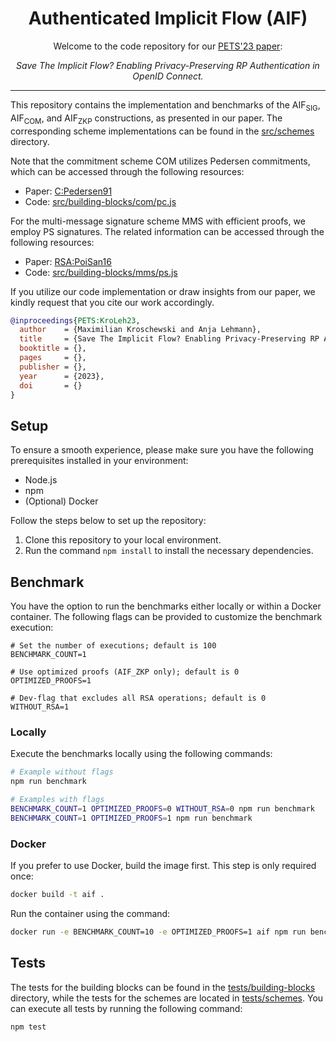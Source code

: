 <h1 align="center">Authenticated Implicit Flow (AIF)</h1>
<p align="center">Welcome to the code repository for our <a href="https://petsymposium.org/2023/files/papers/issue4/popets-2023-0100.pdf">PETS'23 paper</a>:<p/> 
<p align="center"><i>Save The Implicit Flow? Enabling Privacy-Preserving RP Authentication in OpenID Connect.</i></p>

-------

This repository contains the implementation and benchmarks of the $\mathsf{AIF_{SIG}}$, $\mathsf{AIF_{COM}}$, and
$\mathsf{AIF_{ZKP}}$ constructions, as presented in our paper. The corresponding scheme implementations can be
found in the [src/schemes](src/schemes) directory.

Note that the commitment scheme $\mathsf{COM}$ utilizes Pedersen commitments, which can be accessed through the
following resources:

- Paper: [C:Pedersen91](https://link.springer.com/chapter/10.1007/3-540-46766-1_9)
- Code: [src/building-blocks/com/pc.js](src/building-blocks/com/pc.js)

For the multi-message signature scheme $\mathsf{MMS}$ with efficient proofs, we employ PS signatures. The related
information can be accessed through the following resources:

- Paper: [RSA:PoiSan16](https://inria.hal.science/hal-01377997/file/525.pdf)
- Code: [src/building-blocks/mms/ps.js](src/building-blocks/mms/ps.js)

If you utilize our code implementation or draw insights from our paper, we kindly request that you cite our work
accordingly.

```bibtex
@inproceedings{PETS:KroLeh23,
  author    = {Maximilian Kroschewski and Anja Lehmann},
  title     = {Save The Implicit Flow? Enabling Privacy-Preserving RP Authentication in OpenID Connect},
  booktitle = {},
  pages     = {},
  publisher = {},
  year      = {2023},
  doi       = {}
}
```

## Setup

To ensure a smooth experience, please make sure you have the following prerequisites installed in your environment:

- Node.js
- npm
- (Optional) Docker

Follow the steps below to set up the repository:

1. Clone this repository to your local environment.
2. Run the command `npm install` to install the necessary dependencies.

## Benchmark

You have the option to run the benchmarks either locally or within a Docker container. The following flags can be
provided to customize the benchmark execution:

```
# Set the number of executions; default is 100
BENCHMARK_COUNT=1

# Use optimized proofs (AIF_ZKP only); default is 0
OPTIMIZED_PROOFS=1

# Dev-flag that excludes all RSA operations; default is 0
WITHOUT_RSA=1
```

### Locally

Execute the benchmarks locally using the following commands:

```bash
# Example without flags
npm run benchmark

# Examples with flags
BENCHMARK_COUNT=1 OPTIMIZED_PROOFS=0 WITHOUT_RSA=0 npm run benchmark
BENCHMARK_COUNT=1 OPTIMIZED_PROOFS=1 npm run benchmark
```

### Docker

If you prefer to use Docker, build the image first. This step is only required once:

```bash
docker build -t aif .
```

Run the container using the command:

```bash 
docker run -e BENCHMARK_COUNT=10 -e OPTIMIZED_PROOFS=1 aif npm run benchmark
```

## Tests

The tests for the building blocks can be found in the [tests/building-blocks](tests/building-blocks) directory, while
the tests for the schemes are located in [tests/schemes](tests/schemes). You can execute all tests by running the
following command:

```bash
npm test
```